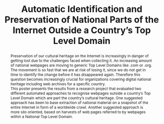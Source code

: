 ---
abstract: 'Preservation of our cultural heritage on the Internet is increasingly in
  danger of getting lost due to the challenges faced when collecting it. An increasing
  amount of national webpages are moving to generic Top Level Domains like .com or
  .org. The movement is so fast that we are at risk of losing it, since we do not
  get in time to identify the change before it has disappeared again. Therefore this
  question becomes increasingly crucial for organizations covering digital national
  heritage including web archives for a specific country.


  This poster presents the results from a research project that evaluated two different
  automated approaches to recognise webpages outside a country’s Top Level Domain
  which are part the country’s cultural heritage. One suggested approach has been
  to base extraction of national material on a snapshot of the entire Internet in
  form of a worldwide crawl. Another suggested approach is more silo oriented, based
  on harvests of web pages referred to by webpages within a National Top Level Domain.'
creators:
- Zierau, Eld
date: null
document_url: https://services.phaidra.univie.ac.at/api/object/o:429612/download
grand_parent: iPRES
institutions: []
keywords:
- digital preservation
- digital curation
- chapel hill
landing_page_url: https://phaidra.univie.ac.at/o:429612
language: eng
layout: publication
license: CC BY 4.0 International
notes_url: null
parent: iPRES 2015
presentation_url: null
size: 355512
source_name: iPRES
title: Automatic Identification and Preservation of National Parts of the Internet
  Outside a Country’s Top Level Domain
type: poster
year: 2015
---